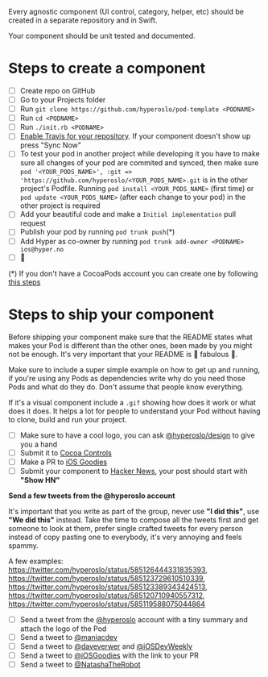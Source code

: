 Every agnostic component (UI control, category, helper, etc) should be created in a separate repository and in Swift.

Your component should be unit tested and documented.

# Steps to create a component
- [ ] Create repo on GitHub
- [ ] Go to your Projects folder
- [ ] Run `git clone https://github.com/hyperoslo/pod-template <PODNAME>`
- [ ] Run `cd <PODNAME>`
- [ ] Run `./init.rb <PODNAME>`
- [ ] [Enable Travis for your repository](https://travis-ci.org/profile/hyperoslo). If your component doesn't show up press "Sync Now"
- [ ] To test your pod in another project while developing it you have to make sure all changes of your pod are commited and synced, then make sure `pod '<YOUR_PODS_NAME>', :git => 'https://github.com/hyperoslo/<YOUR_PODS_NAME>.git` is in the other project's Podfile. Running `pod install <YOUR_PODS_NAME>` (first time) or `pod update <YOUR_PODS_NAME>` (after each change to your pod) in the other project is required
- [ ] Add your beautiful code and make a `Initial implementation` pull request
- [ ] Publish your pod by running `pod trunk push`(*)
- [ ] Add Hyper as co-owner by running `pod trunk add-owner <PODNAME> ios@hyper.no`
- [ ] :cake:

(*) If you don't have a CocoaPods account you can create one by following [this steps](http://guides.cocoapods.org/making/getting-setup-with-trunk.html#getting-started)

# Steps to ship your component

Before shipping your component make sure that the README states what makes your Pod is different than the other ones, been made by you might not be enough. It's very important that your README is :star2: fabulous :star2:.

Make sure to include a super simple example on how to get up and running, if you're using any Pods as dependencies write why do you need those Pods and what do they do. Don't assume that people know everything.

If it's a visual component include a `.gif` showing how does it work or what does it does. It helps a lot for people to understand your Pod without having to clone, build and run your project.

- [ ] Make sure to have a cool logo, you can ask [@hyperoslo/design](https://github.com/orgs/hyperoslo/teams/design) to give you a hand
- [ ] Submit it to [Cocoa Controls](https://www.cocoacontrols.com/)
- [ ] Make a PR to [iOS Goodies](https://github.com/iOS-Goodies/iOS-Goodies)
- [ ] Submit your component to [Hacker News](https://news.ycombinator.com/), your post should start with **"Show HN"**
 
**Send a few tweets from the @hyperoslo account**

It's important that you write as part of the group, never use **"I did this"**, use **"We did this"** instead. Take the time to compose all the tweets first and get someone to look at them, prefer single crafted tweets for every person instead of copy pasting one to everybody, it's very annoying and feels spammy.

A few examples:   
https://twitter.com/hyperoslo/status/585126444331835393, https://twitter.com/hyperoslo/status/585123729610510339, https://twitter.com/hyperoslo/status/585123389343424513, https://twitter.com/hyperoslo/status/585120710940557312, https://twitter.com/hyperoslo/status/585119588075044864

- [ ] Send a tweet from the [@hyperoslo](https://twitter.com/hyperoslo) account with a tiny summary and attach the logo of the Pod
- [ ] Send a tweet to [@maniacdev](https://twitter.com/maniacdev)
- [ ] Send a tweet to [@daveverwer](https://twitter.com/daveverwer) and [@iOSDevWeekly](https://twitter.com/iOSDevWeekly)
- [ ] Send a tweet to [@iOSGoodies](https://twitter.com/iOSGoodies) with the link to your PR
- [ ] Send a tweet to [@NatashaTheRobot](https://twitter.com/NatashaTheRobot)
